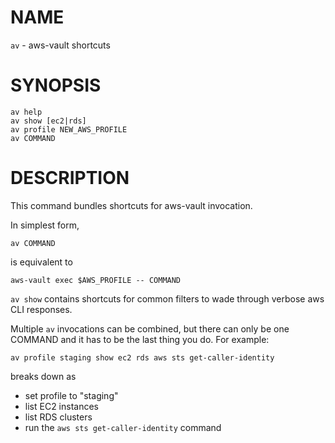 # NAME

`av` - aws-vault shortcuts

# SYNOPSIS

```shell
av help
av show [ec2|rds]
av profile NEW_AWS_PROFILE
av COMMAND
```

# DESCRIPTION

This command bundles shortcuts for aws-vault invocation.

In simplest form,

```shell
av COMMAND
```
is equivalent to
```shell
aws-vault exec $AWS_PROFILE -- COMMAND
```

`av show` contains shortcuts for common filters to wade through verbose aws CLI responses.

Multiple `av` invocations can be combined, but there can only be one COMMAND and it has to be the last thing you do. For example:

```shell
av profile staging show ec2 rds aws sts get-caller-identity
```
breaks down as
 - set profile to "staging"
 - list EC2 instances
 - list RDS clusters
 - run the `aws sts get-caller-identity` command
